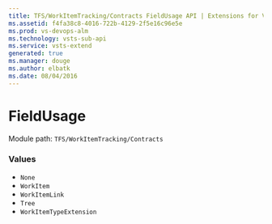 ```yaml
---
title: TFS/WorkItemTracking/Contracts FieldUsage API | Extensions for Visual Studio Team Services
ms.assetid: f4fa38c8-4016-722b-4129-2f5e16c96e5e
ms.prod: vs-devops-alm
ms.technology: vsts-sub-api
ms.service: vsts-extend
generated: true
ms.manager: douge
ms.author: elbatk
ms.date: 08/04/2016
---
```


# FieldUsage

Module path: `TFS/WorkItemTracking/Contracts`

### Values

* `None` 
* `WorkItem` 
* `WorkItemLink` 
* `Tree` 
* `WorkItemTypeExtension` 

